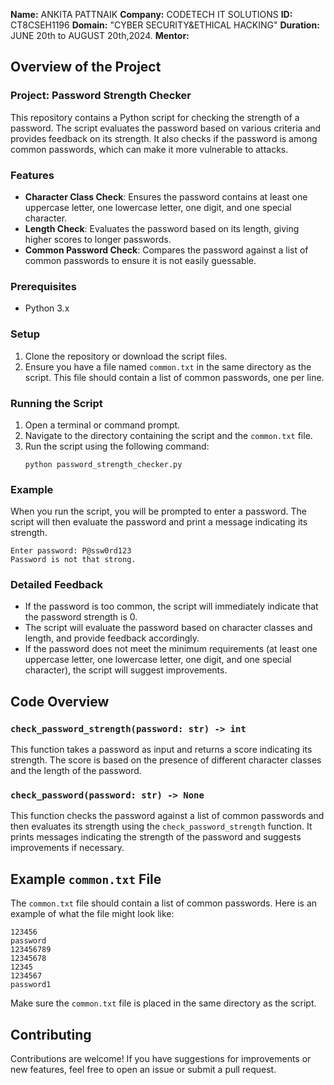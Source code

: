 **Name:** ANKITA PATTNAIK
**Company:** CODETECH IT SOLUTIONS
**ID:** CT8CSEH1196
**Domain:** "CYBER SECURITY&ETHICAL HACKING"
**Duration:** JUNE 20th to AUGUST 20th,2024.
**Mentor:** 


## Overview of the Project

### Project: Password Strength Checker

This repository contains a Python script for checking the strength of a password. The script evaluates the password based on various criteria and provides feedback on its strength. It also checks if the password is among common passwords, which can make it more vulnerable to attacks.

### Features

- **Character Class Check**: Ensures the password contains at least one uppercase letter, one lowercase letter, one digit, and one special character.
- **Length Check**: Evaluates the password based on its length, giving higher scores to longer passwords.
- **Common Password Check**: Compares the password against a list of common passwords to ensure it is not easily guessable.


### Prerequisites

- Python 3.x

### Setup

1. Clone the repository or download the script files.
2. Ensure you have a file named `common.txt` in the same directory as the script. This file should contain a list of common passwords, one per line.

### Running the Script

1. Open a terminal or command prompt.
2. Navigate to the directory containing the script and the `common.txt` file.
3. Run the script using the following command:
   ```terminal
   python password_strength_checker.py
   ```

### Example

When you run the script, you will be prompted to enter a password. The script will then evaluate the password and print a message indicating its strength.

```plaintext
Enter password: P@ssw0rd123
Password is not that strong.
```

### Detailed Feedback

- If the password is too common, the script will immediately indicate that the password strength is 0.
- The script will evaluate the password based on character classes and length, and provide feedback accordingly.
- If the password does not meet the minimum requirements (at least one uppercase letter, one lowercase letter, one digit, and one special character), the script will suggest improvements.

## Code Overview

### `check_password_strength(password: str) -> int`

This function takes a password as input and returns a score indicating its strength. The score is based on the presence of different character classes and the length of the password.

### `check_password(password: str) -> None`

This function checks the password against a list of common passwords and then evaluates its strength using the `check_password_strength` function. It prints messages indicating the strength of the password and suggests improvements if necessary.

## Example `common.txt` File

The `common.txt` file should contain a list of common passwords. Here is an example of what the file might look like:

```plaintext
123456
password
123456789
12345678
12345
1234567
password1
```

Make sure the `common.txt` file is placed in the same directory as the script.

## Contributing

Contributions are welcome! If you have suggestions for improvements or new features, feel free to open an issue or submit a pull request.

